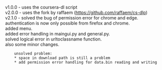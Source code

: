 v1.0.0 - uses the coursera-dl script  
v2.0.0 - uses the fork by raffaem (https://github.com/raffaem/cs-dlp)  
v2.1.0 - solved the bug of permission error for chrome and edge.   
        authentication is now only possible from firefox and chrome.  
        added menu.  
        added error handling in maingui.py and general.py.  
        solved logical error in urltoclassname function.  
        also some minor changes.  

        unsolved problem:  
        * space in download path is still a problem  
        * add permission error handling for data.bin reading and writing